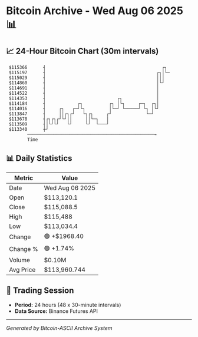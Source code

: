 # Bitcoin Archive - Wed Aug 06 2025 📊

## 📈 24-Hour Bitcoin Chart (30m intervals)

```
 $115366      ┤                                            ┌┐  
 $115197      ┤                                          ┌┐│└─ 
 $115029      ┤                                          │││   
 $114860      ┤                                          │└┘   
 $114691      ┤                                          │     
 $114522      ┤                                          │     
 $114353      ┤                           ┌┐             │     
 $114184      ┤            ┌┐          ┌┐ │└┐     ┌─┐  ┌┐│     
 $114016      ┤     ┌┐   ┌─┘└┐         │└─┘ └─────┘ └┐ │└┘     
 $113847      ┤     ││┌┐┌┘   └┐┌┐     ┌┘             └─┘       
 $113678      ┤┌┐┌┐┌┘└┘││     ││└─┐   │                        
 $113509      ┤│└┘└┘   └┘     └┘  └───┘                        
 $113340      ┼┘                                               
        ────────────────────────────────────────────────→
        Time
```

## 📊 Daily Statistics

| Metric | Value |
|--------|-------|
| Date | Wed Aug 06 2025 |
| Open | $113,120.1 |
| Close | $115,088.5 |
| High | $115,488 |
| Low | $113,034.4 |
| Change | 🟢 +$1968.40 |
| Change % | 🟢 +1.74% |
| Volume | $0.10M |
| Avg Price | $113,960.744 |

## 📅 Trading Session

- **Period:** 24 hours (48 x 30-minute intervals)
- **Data Source:** Binance Futures API

---
*Generated by Bitcoin-ASCII Archive System*

